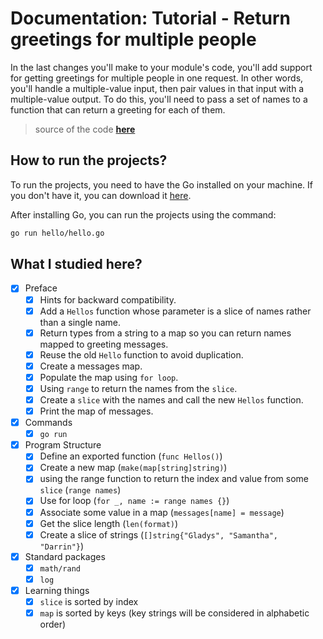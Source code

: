 # Documentation: Tutorial - Return greetings for multiple people

In the last changes you'll make to your module's code, you'll add support for getting greetings for multiple people in one request. In other words, you'll handle a multiple-value input, then pair values in that input with a multiple-value output. To do this, you'll need to pass a set of names to a function that can return a greeting for each of them.

> source of the code **[here](https://go.dev/doc/tutorial/greetings-multiple-people)**

## How to run the projects?

To run the projects, you need to have the Go installed on your machine. If you don't have it, you can download it [here](https://golang.org/dl/).

After installing Go, you can run the projects using the command:

```bash
go run hello/hello.go
```

## What I studied here?

- [x] Preface
  - [x] Hints for backward compatibility.
  - [x] Add a `Hellos` function whose parameter is a slice of names rather than a single name.
  - [x] Return types from a string to a map so you can return names mapped to greeting messages.
  - [x] Reuse the old `Hello` function to avoid duplication.
  - [x] Create a messages map.
  - [x] Populate the map using `for loop`.
  - [x] Using `range` to return the names from the `slice`.
  - [x] Create a `slice` with the names and call the new `Hellos` function.
  - [x] Print the map of messages.
- [x] Commands
  - [x] `go run`
- [x] Program Structure
  - [x] Define an exported function (`func Hellos()`)
  - [x] Create a new map (`make(map[string]string)`)
  - [x] using the range function to return the index and value from some `slice` (`range names`)
  - [x] Use for loop (`for _, name := range names {}`)
  - [x] Associate some value in a map (`messages[name] = message`)
  - [x] Get the slice length (`len(format)`)
  - [x] Create a slice of strings (`[]string{"Gladys", "Samantha", "Darrin"}`)
- [x] Standard packages
  - [x] `math/rand`
  - [x] `log`
- [x] Learning things
  - [x] `slice` is sorted by index
  - [x] `map` is sorted by keys (key strings will be considered in alphabetic order)
